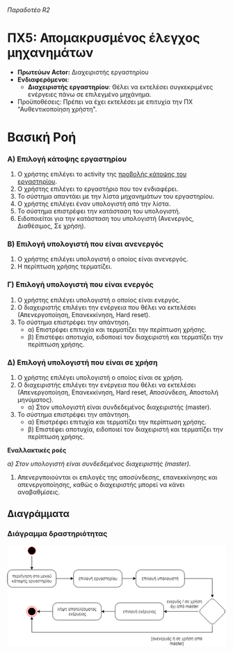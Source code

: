 ###### Παραδοτέο R2

# ΠΧ5: Απομακρυσμένος έλεγχος μηχανημάτων

* **Πρωτεύων Actor:** Διαχειριστής εργαστηρίου
* **Ενδιαφερόμενοι**:
    * **Διαχειριστής εργαστηρίου**: Θέλει να εκτελέσει συγκεκριμένες ενέργειες πάνω σε επιλεγμένο μηχάνημα.
* Προϋποθέσεις: Πρέπει να έχει εκτελέσει με επιτυχία την ΠΧ "Αυθεντικοποίηση χρήστη".

# Βασική Ροή

### Α) Επιλογή κάτοψης εργαστηρίου

1. Ο χρήστης επιλέγει το activity της [προβολής κάτοψης του εργαστηρίου](uc4-lab-view.md).
2. Ο χρήστης επιλέγει το εργαστήριο που τον ενδιαφέρει.
3. Το σύστημα απαντάει με την λίστα μηχανημάτων του εργαστηρίου.
4. O χρήστης επιλέγει έναν υπολογιστή από την λίστα.
5. Το σύστημα επιστρέφει την κατάσταση του υπολογιστή.
6. Ειδοποιείται για την κατάσταση του υπολογιστή (Ανενεργός, Διαθέσιμος, Σε χρήση).

### Β) Επιλογή υπολογιστή που είναι ανενεργός

1. Ο χρήστης επιλέγει υπολογιστή ο οποίος είναι ανενεργός.
2. Η περίπτωση χρήσης τερματίζει.

### Γ) Επιλογή υπολογιστή που είναι ενεργός

1. Ο χρήστης επιλέγει υπολογιστή ο οποίος είναι ενεργός.
2. Ο διαχειριστής επιλέγει την ενέργεια που θέλει να εκτελέσει (Απενεργοποίηση, Επανεκκίνηση, Hard reset).
3. Το σύστημα επιστρέφει την απάντηση.
    * α) Επιστρέφει επιτυχία και τερματίζει την περίπτωση χρήσης.
    * β) Επιστέφει αποτυχία, ειδοποιεί τον διαχειριστή και τερματίζει την περίπτωση χρήσης.

### Δ) Επιλογή υπολογιστή που είναι σε χρήση

1. Ο χρήστης επιλέγει υπολογιστή ο οποίος είναι σε χρήση.
2. Ο διαχειριστής επιλέγει την ενέργεια που θέλει να εκτελέσει (Απενεργοποίηση, Επανεκκίνηση, Hard reset, Αποσύνδεση, Αποστολή μηνύματος).
    * α) Στον υπολογιστή είναι συνδεδεμένος διαχειριστής (master).
3. Το σύστημα επιστρέφει την απάντηση.
    * α) Επιστρέφει επιτυχία και τερματίζει την περίπτωση χρήσης.
    * β) Επιστέφει αποτυχία, ειδοποιεί τον διαχειριστή και τερματίζει την περίπτωση χρήσης.

**Εναλλακτικές ροές**

*α) Στον υπολογιστή είναι συνδεδεμένος διαχειριστής (master).*
1. Απενεργποιούνται οι επιλογές της αποσύνδεσης, επανεκκίνησης και απενεργοποίησης, καθώς ο διαχειριστής μπορεί να κάνει αναβαθμίσεις.

## Διαγράμματα

### Διάγραμμα δραστηριότητας

![](uc5-activity.png)